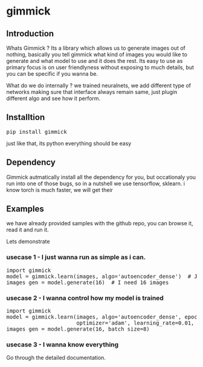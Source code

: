 # gimmick

## Introduction
Whats Gimmick ? Its a library which allows us to generate images out of nothing, basically you tell gimmick what kind of images you would like to generate and what model to use and it does the rest.
Its easy to use as primary focus is on user friendlyness without exposing to much details, but you can be specific if you wanna be.

What do we do internally ? we trained neuralnets, we add different type of networks making sure that interface always remain same, just plugin different algo and see how it perform.

## Installtion
<pre>pip install gimmick</pre>
just like that, its python everything should be easy

## Dependency
Gimmick autmatically install all the dependency for you, but occationaly you run into one of those bugs, so in a nutshell we use tensorflow, sklearn.
i know torch is much faster, we will get their

## Examples
we have already provided samples with the github repo, you can browse it, read it and run it.

Lets demonstrate

### usecase 1 - I just wanna run as simple as i can.
<pre>
import gimmick
model = gimmick.learn(images, algo='autoencoder_dense')  # Just make sure that images is a numpy array which contains N number 3D or 2D images
images_gen = model.generate(16)  # I need 16 images
</pre>

### usecase 2 - I wanna control how my model is trained
<pre>
import gimmick
model = gimmick.learn(images, algo='autoencoder_dense', epochs=500, batch_size=8,
                      optimizer='adam', learning_rate=0.01, loss_function='mae')
images_gen = model.generate(16, batch_size=8)
</pre>

### usecase 3 - I wanna know everything

Go through the detailed documentation.


